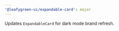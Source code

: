 ```yaml
---
'@leafygreen-ui/expandable-card': major
---
```


Updates `ExpandableCard` for dark mode brand refresh.

